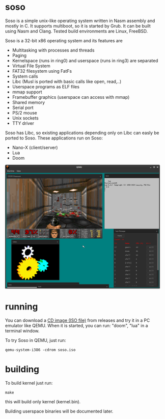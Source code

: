 # soso
Soso is a simple unix-like operating system written in Nasm assembly and mostly in C. It supports multiboot, so it is started by Grub.
It can be built using Nasm and Clang.
Tested build environments are Linux, FreeBSD.

Soso is a 32-bit x86 operating system and its features are
- Multitasking with processes and threads
- Paging
- Kernelspace (runs in ring0) and userspace (runs in ring3) are separated
- Virtual File System
- FAT32 filesystem using FatFs
- System calls
- Libc (Musl is ported with basic calls like open, read,..)
- Userspace programs as ELF files
- mmap support
- Framebuffer graphics (userspace can access with mmap)
- Shared memory
- Serial port
- PS/2 mouse
- Unix sockets
- TTY driver

Soso has Libc, so existing applications depending only on Libc can easly be ported to Soso.
These applications run on Soso:
- Nano-X (client/server)
- Lua
- Doom

![Soso](screenshots/soso-v0.3.png)

# running

You can download a [CD image (ISO file)](https://github.com/ozkl/soso/releases/download/v0.2/soso.iso.zip) from releases and try it in a PC emulator like QEMU. When it is started, you can run: "doom", "lua" in a terminal window.

To try Soso in QEMU, just run:

    qemu-system-i386 -cdrom soso.iso

# building
To build kernel just run:

    make

this will build only kernel (kernel.bin). 

Building userspace binaries will be documented later.

